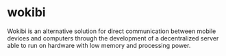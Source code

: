 # wokibi
Wokibi is an alternative solution for direct communication between mobile devices and computers through the development of a decentralized server able to run on hardware with low memory and processing power.
